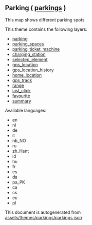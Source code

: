 [//]: # (WARNING: this file is automatically generated. Please find the sources at the bottom and edit those sources)

 Parking ( [parkings](https://mapcomplete.org/parkings) ) 
----------------------------------------------------------



This map shows different parking spots

This theme contains the following layers:



  - [parking](../Layers/parking.md)
  - [parking_spaces](../Layers/parking_spaces.md)
  - [parking_ticket_machine](../Layers/parking_ticket_machine.md)
  - [charging_station](../Layers/charging_station.md)
  - [selected_element](../Layers/selected_element.md)
  - [gps_location](../Layers/gps_location.md)
  - [gps_location_history](../Layers/gps_location_history.md)
  - [home_location](../Layers/home_location.md)
  - [gps_track](../Layers/gps_track.md)
  - [range](../Layers/range.md)
  - [last_click](../Layers/last_click.md)
  - [favourite](../Layers/favourite.md)
  - [summary](../Layers/summary.md)


Available languages:



  - en
  - nl
  - de
  - it
  - nb_NO
  - ru
  - zh_Hant
  - id
  - hu
  - fr
  - es
  - da
  - pa_PK
  - ca
  - cs
  - eu
  - pl
 

This document is autogenerated from [assets/themes/parkings/parkings.json](https://github.com/pietervdvn/MapComplete/blob/develop/assets/themes/parkings/parkings.json)
